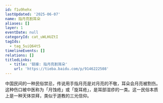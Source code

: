 ```yaml
---
id: f1u9hehx
lastUpdated: '2025-06-07'
name: 指月亮割耳朵
aliases: []
layer: 1
eventDate: null
categoryId: cat_uWLHUZtI
tagIds:
  - tag_5uiQ64t5
timelineEvents: []
relations: []
titledLinks:
  - title: '链接: 指月亮割耳朵'
    url: 'https://tieba.baidu.com/p/9146222508'
---
```

中国民间的一种民俗禁忌，传说用手指月亮是对月亮的不敬，耳朵会月亮被割伤。这种伤口被中医称为「月蚀疮」或「旋耳疮」，是耳部湿疹的一类。这一民俗本质上是一种天体崇拜，类似于道教的三光信仰。

